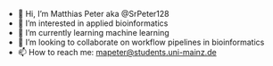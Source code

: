 - 👋 Hi, I’m Matthias Peter aka @SrPeter128
- 👀 I’m interested in applied bioinformatics 
- 🌱 I’m currently learning machine learning
- 💞️ I’m looking to collaborate on workflow pipelines in bioinformatics 
- 📫 How to reach me: mapeter@students.uni-mainz.de

<!---
SrPeter128/SrPeter128 is a ✨ special ✨ repository because its `README.md` (this file) appears on your GitHub profile.
You can click the Preview link to take a look at your changes.
--->
